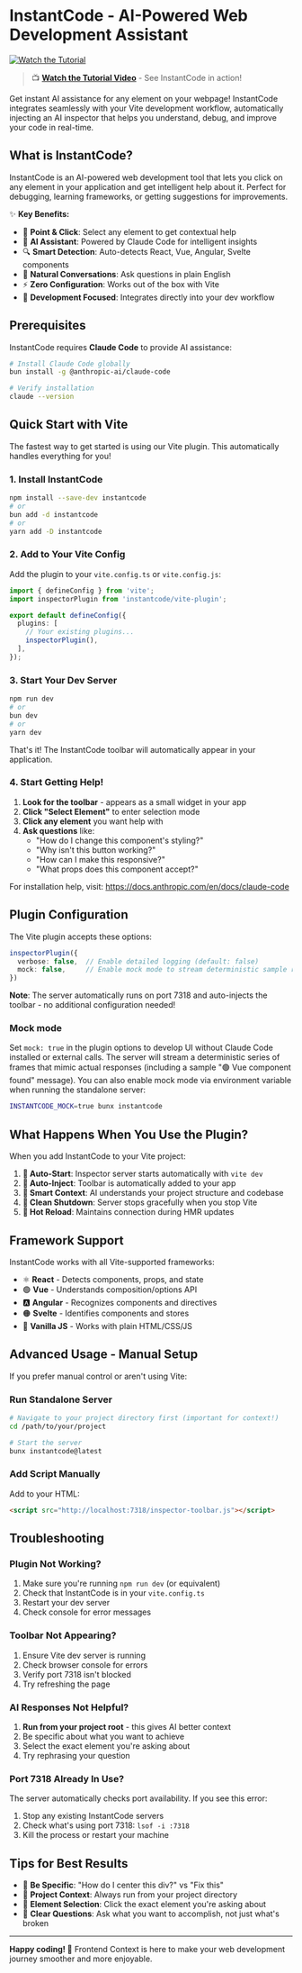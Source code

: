 # InstantCode - AI-Powered Web Development Assistant

[![Watch the Tutorial](https://img.youtube.com/vi/OuKnfCbmfTg/maxresdefault.jpg)](https://youtu.be/OuKnfCbmfTg)
> 📺 **[Watch the Tutorial Video](https://youtu.be/OuKnfCbmfTg)** - See InstantCode in action!

Get instant AI assistance for any element on your webpage! InstantCode integrates seamlessly with your Vite development workflow, automatically injecting an AI inspector that helps you understand, debug, and improve your code in real-time.

## What is InstantCode?

InstantCode is an AI-powered web development tool that lets you click on any element in your application and get intelligent help about it. Perfect for debugging, learning frameworks, or getting suggestions for improvements.

✨ **Key Benefits:**
- 🎯 **Point & Click**: Select any element to get contextual help
- 🤖 **AI Assistant**: Powered by Claude Code for intelligent insights
- 🔍 **Smart Detection**: Auto-detects React, Vue, Angular, Svelte components
- 💬 **Natural Conversations**: Ask questions in plain English
- ⚡ **Zero Configuration**: Works out of the box with Vite
- 🔧 **Development Focused**: Integrates directly into your dev workflow

## Prerequisites

InstantCode requires **Claude Code** to provide AI assistance:

```bash
# Install Claude Code globally
bun install -g @anthropic-ai/claude-code

# Verify installation
claude --version
```

## Quick Start with Vite

The fastest way to get started is using our Vite plugin. This automatically handles everything for you!

### 1. Install InstantCode

```bash
npm install --save-dev instantcode
# or
bun add -d instantcode
# or  
yarn add -D instantcode
```

### 2. Add to Your Vite Config

Add the plugin to your `vite.config.ts` or `vite.config.js`:

```typescript
import { defineConfig } from 'vite';
import inspectorPlugin from 'instantcode/vite-plugin';

export default defineConfig({
  plugins: [
    // Your existing plugins...
    inspectorPlugin(),
  ],
});
```

### 3. Start Your Dev Server

```bash
npm run dev
# or
bun dev
# or
yarn dev
```

That's it! The InstantCode toolbar will automatically appear in your application.

### 4. Start Getting Help!

1. **Look for the toolbar** - appears as a small widget in your app
2. **Click "Select Element"** to enter selection mode
3. **Click any element** you want help with
4. **Ask questions** like:
   - "How do I change this component's styling?"
   - "Why isn't this button working?"
   - "How can I make this responsive?"
   - "What props does this component accept?"


For installation help, visit: https://docs.anthropic.com/en/docs/claude-code

## Plugin Configuration

The Vite plugin accepts these options:

```typescript
inspectorPlugin({
  verbose: false,  // Enable detailed logging (default: false)
  mock: false,     // Enable mock mode to stream deterministic sample responses (default: false)
})
```

**Note**: The server automatically runs on port 7318 and auto-injects the toolbar - no additional configuration needed!

### Mock mode

Set `mock: true` in the plugin options to develop UI without Claude Code installed or external calls. The server will stream a deterministic series of frames that mimic actual responses (including a sample "🟢 Vue component found" message). You can also enable mock mode via environment variable when running the standalone server:

```bash
INSTANTCODE_MOCK=true bunx instantcode
```

## What Happens When You Use the Plugin?

When you add InstantCode to your Vite project:

1. **🚀 Auto-Start**: Inspector server starts automatically with `vite dev`
2. **💉 Auto-Inject**: Toolbar is automatically added to your app
3. **🎯 Smart Context**: AI understands your project structure and codebase
4. **🛑 Clean Shutdown**: Server stops gracefully when you stop Vite
5. **🔄 Hot Reload**: Maintains connection during HMR updates

## Framework Support

InstantCode works with all Vite-supported frameworks:

- ⚛️ **React** - Detects components, props, and state
- 🟢 **Vue** - Understands composition/options API
- 🅰️ **Angular** - Recognizes components and directives  
- 🟠 **Svelte** - Identifies components and stores
- 📄 **Vanilla JS** - Works with plain HTML/CSS/JS

## Advanced Usage - Manual Setup

If you prefer manual control or aren't using Vite:

### Run Standalone Server

```bash
# Navigate to your project directory first (important for context!)
cd /path/to/your/project

# Start the server
bunx instantcode@latest
```

### Add Script Manually

Add to your HTML:

```html
<script src="http://localhost:7318/inspector-toolbar.js"></script>
```

## Troubleshooting

### Plugin Not Working?
1. Make sure you're running `npm run dev` (or equivalent)
2. Check that InstantCode is in your `vite.config.ts`
3. Restart your dev server
4. Check console for error messages

### Toolbar Not Appearing?
1. Ensure Vite dev server is running
2. Check browser console for errors
3. Verify port 7318 isn't blocked
4. Try refreshing the page

### AI Responses Not Helpful?
1. **Run from your project root** - this gives AI better context
2. Be specific about what you want to achieve
3. Select the exact element you're asking about
4. Try rephrasing your question

### Port 7318 Already In Use?
The server automatically checks port availability. If you see this error:
1. Stop any existing InstantCode servers
2. Check what's using port 7318: `lsof -i :7318`
3. Kill the process or restart your machine

## Tips for Best Results

- 🎯 **Be Specific**: "How do I center this div?" vs "Fix this"
- 📁 **Project Context**: Always run from your project directory
- 🎨 **Element Selection**: Click the exact element you're asking about
- 💭 **Clear Questions**: Ask what you want to accomplish, not just what's broken

---

**Happy coding! 🚀** Frontend Context is here to make your web development journey smoother and more enjoyable.